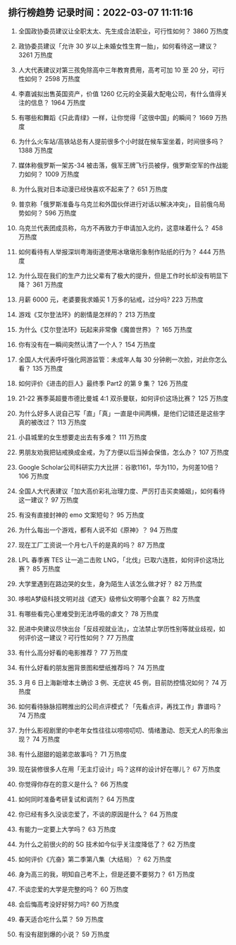 
## 排行榜趋势 记录时间：2022-03-07 11:11:16
  
  1. 全国政协委员建议让全职太太、先生成合法职业，可行性如何？ 3860 万热度
    
  2. 政协委员建议「允许 30 岁以上未婚女性生育一胎」，如何看待这一建议？ 3261 万热度
    
  3. 人大代表建议对第三孩免除高中三年教育费用，高考可加 10 至 20 分，可行性如何？ 2598 万热度
    
  4. 李嘉诚拟出售英国资产，价值 1260 亿元的全英最大配电公司，有什么值得关注的信息？ 1964 万热度
    
  5. 有哪些和舞蹈《只此青绿》一样，让你觉得「这很中国」的瞬间？ 1669 万热度
    
  6. 为什么火车站/高铁站总有人提前很多个小时就在候车室坐着，时间很多吗？ 1388 万热度
    
  7. 媒体称俄罗斯一架苏-34 被击落，俄军王牌飞行员被俘，俄罗斯空军的作战能力如何？ 1009 万热度
    
  8. 为什么我对日本动漫已经快喜欢不起来了？ 651 万热度
    
  9. 普京称「俄罗斯准备与乌克兰和外国伙伴进行对话以解决冲突」，目前俄乌局势如何？ 596 万热度
    
  10. 乌克兰代表团成员称，乌方不再致力于申请加入北约，这意味着什么？ 458 万热度
    
  11. 如何看待有人举报深圳粤海街道使用冰墩墩形象制作贴纸的行为？ 444 万热度
    
  12. 为什么现在我们的生产力比父辈有了极大的提升，但是工作时长却没有明显下降？ 361 万热度
    
  13. 月薪 6000 元，老婆要我求婚买 1 万多的钻戒，过分吗? 223 万热度
    
  14. 游戏《艾尔登法环》的剧情是怎样的？ 213 万热度
    
  15. 为什么《艾尔登法环》玩起来非常像《魔兽世界》？ 165 万热度
    
  16. 你有没有在一瞬间突然认清了一个人？ 154 万热度
    
  17. 全国人大代表呼吁强化网游监管：未成年人每 30 分钟刷一次脸，对此你怎么看？ 135 万热度
    
  18. 如何评价《进击的巨人》最终季 Part2 的第 9 集？ 126 万热度
    
  19. 21-22 赛季英超曼市德比曼城 4:1 双杀曼联，如何评价这场比赛？ 125 万热度
    
  20. 为什么好多人说自己写「直」「真」一直是中间两横，是他们记错还是这些字真的被改过？ 113 万热度
    
  21. 小县城里的女生想要走出去有多难？ 111 万热度
    
  22. 男朋友劝我把钻戒换成金戒，为了方便以后当掉会保值，怎么办？ 107 万热度
    
  23. Google Scholar公司科研实力大比拼：谷歌1161，华为110，为何差10倍？ 106 万热度
    
  24. 全国人大代表建议「加大高价彩礼治理力度、严厉打击买卖婚姻」，如何看待这一建议？ 97 万热度
    
  25. 有没有直接封神的 emo 文案短句？ 95 万热度
    
  26. 为什么每出一个游戏，都有人说不如《原神》？ 94 万热度
    
  27. 现在工厂工资说一个月七八千的是真的吗？ 87 万热度
    
  28. LPL 春季赛 TES 让一追二击败 LNG，「北伐」已取六连胜，如何评价这场比赛？ 85 万热度
    
  29. 大学里遇到在路边哭的女生，身为陌生人该怎么做才好？ 82 万热度
    
  30. 哆啦A梦级科技文明对战《遮天》级修仙文明哪个会赢？ 82 万热度
    
  31. 有哪些看完心里难受到无法呼吸的虐文？ 78 万热度
    
  32. 民进中央建议尽快出台「反歧视就业法」，立法禁止学历性别等就业歧视，如何评价这一建议？可行性如何？ 77 万热度
    
  33. 有什么高分好看的电影推荐？ 77 万热度
    
  34. 有什么好看的朋友圈背景图和壁纸推荐吗？ 74 万热度
    
  35. 3 月 6 日上海新增本土确诊 3 例、无症状 45 例，目前防控情况如何？ 74 万热度
    
  36. 如何看待脉脉招聘推出的公司点评模式？「先看点评，再找工作」靠谱吗？ 74 万热度
    
  37. 为什么影视剧里的中老年女性往往以唠唠叨叨、情绪激动、怨天尤人的形象出现？ 74 万热度
    
  38. 有什么甜甜的姐弟恋故事吗？ 71 万热度
    
  39. 现在装修很多人在用「无主灯设计」吗？这样的设计好在哪儿？ 67 万热度
    
  40. 你觉得你存在的意义是什么？ 66 万热度
    
  41. 如何同时准备考研复试和调剂？ 64 万热度
    
  42. 你已经有多久没谈恋爱了，不谈的原因是什么？ 64 万热度
    
  43. 有能力一定要上大学吗？ 63 万热度
    
  44. 为什么之前很火的的 5G 技术如今似乎关注度降低了？ 62 万热度
    
  45. 如何评价《亢奋》第二季第八集（大结局）？ 62 万热度
    
  46. 身为高三的我，明知自己考不上，但是还要不要努力？ 61 万热度
    
  47. 不谈恋爱的大学是完整的吗？ 60 万热度
    
  48. 会后悔高考没好好努力吗? 60 万热度
    
  49. 春天适合吃什么菜？ 59 万热度
    
  50. 有没有甜到爆的小说？ 59 万热度
    